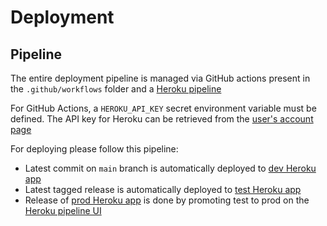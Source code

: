 # Deployment

## Pipeline

The entire deployment pipeline is managed via GitHub actions present in the ``.github/workflows`` folder and
a [Heroku pipeline](https://dashboard.heroku.com/pipelines/2e75564a-04b9-4c90-8b12-cc6add0e68aa)

For GitHub Actions, a ``HEROKU_API_KEY`` secret environment variable must be defined. The API key for Heroku can be
retrieved from
the [user's account page](https://dashboard.heroku.com/account)

For deploying please follow this pipeline:

- Latest commit on ``main`` branch is automatically deployed
  to [dev Heroku app](https://dashboard.heroku.com/apps/dream-rs-dev)
- Latest tagged release is automatically deployed to [test Heroku app](https://dashboard.heroku.com/apps/dream-rs-test)
- Release of [prod Heroku app](https://dashboard.heroku.com/apps/dream-rs-prod) is done by promoting test to prod on
  the [Heroku pipeline UI](https://dashboard.heroku.com/pipelines/2e75564a-04b9-4c90-8b12-cc6add0e68aa)
